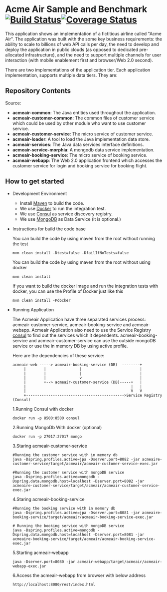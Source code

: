 # Acme Air Sample and Benchmark [![Build Status](https://travis-ci.org/WillemJiang/acmeair.svg?branch=master)](https://travis-ci.org/WillemJiang/acmeair)[![Coverage Status](https://coveralls.io/repos/github/WillemJiang/acmeair/badge.svg)](https://coveralls.io/github/WillemJiang/acmeair)

This application shows an implementation of a fictitious airline called "Acme Air".  The application was built with the some key business requirements: the ability to scale to billions of web API calls per day, the need to develop and deploy the application in public clouds (as opposed to dedicated pre-allocated infrastructure), and the need to support multiple channels for user interaction (with mobile enablement first and browser/Web 2.0 second).

There are two implementations of the application tier. Each application implementation, supports multiple data tiers.  They are:

## Repository Contents

Source:

- **acmeair-common**: The Java entities used throughout the application.
- **acmeair-customer-common**: The common files of customer service which could be used by other module who want to use customer service.
- **acmeair-customer-service**: The micro service of customer service. 
- **acmeair-loader**:  A tool to load the Java implementation data store.
- **acmeair-services**:  The Java data services interface definitions.
- **acmeair-service-morphia**:  A mongodb data service implementation.
- **acmeair-booking-service**: The micro service of booking service.
- **acmeair-webapp**:  The Web 2.0 application frontend which accesses the customer service for login and booking service for booking flight. 

## How to get started

* Development Environment
  
  * Install [Maven](https://maven.apache.org/) to build the code.
  * We use [Docker](https://www.docker.com/) to run the integration test.
  * We use [Consul](https://www.consul.io) as service discovery registry. 
  * We use [MongoDB](https://www.mongodb.com/) as Data Service (it is optional.)
   
* Instructions for build the code base

  You can build the code by using maven from the root without running the test
        
      mvn clean install -Dtest=false -DfailIfNoTests=false 
  
  You can build the code by using maven from the root without using docker
      
      mvn clean install

  If you want to build the docker image and run the integration tests with docker, you can use the Profile of Docker just like this 
  
      mvn clean install -Pdocker
      
* Running Application

  The Acmeair Application have three separated services process: acmeair-customer-service, acmeair-booking-service and acmeair-webapp.
  Acmeair Application also need to use the Service Registry [consul](https://www.consul.io/) to find out the services which it dependents. 
  acmeair-booking-service and acmeair-customer-service can use the outside mongoDB service or use the in memory DB by using active profile.
    
  Here are the dependencies of these service:
  
      acmeair-web -----> acmeair-booking-service (DB)  --------+
           |        |               |                          |
           |        |               |                          |
           |        |               v                          |
           |        +--> acmeair-customer-service (DB)-----+   |
           |                                               |   |
           |                                               V   V
           +-------------------------------------------->Service Registry (Consul)            
                    
  
  1.Running Consul with docker
  
      docker run -p 8500:8500 consul
      
  2.Running MongoDb With docker (optional)
     
      docker run -p 27017:27017 mongo
      
  3.Staring acmeair-customer-service 
     
      #Running the customer service with in memory db
      java -Dspring.profiles.active=jpa -Dserver.port=8082 -jar acmeaire-customer-service/target/acmeair/acmeair-customer-service-exec.jar
        
      #Running the customer service with mongoDB service
      java -Dspring.profiles.active=mongodb -Dspring.data.mongodb.host=localhost -Dserver.port=8082 -jar acmeaire-customer-service/target/acmeair/acmeair-customer-service-exec.jar
              
        
  4.Staring acmeair-booking-service 
   
      #Running the booking service with in memory db
      java -Dspring.profiles.active=jpa -Dserver.port=8081 -jar acmeaire-booking-service/target/acmeair/acmeair-booking-service-exec.jar
        
      # Running the booking service with mongoDB service
      java -Dspring.profiles.active=mongodb -Dspring.data.mongodb.host=localhost -Dserver.port=8081 -jar acmeaire-booking-service/target/acmeair/acmeair-booking-service-exec.jar
             
      
  5.Starting acmeair-webapp
      
      java -Dserver.port=8080 -jar acmeair-webapp/target/acmeair/acmeair-webapp-exec.jar
       
  6.Access the acmeair-webapp from browser with below address
  
      http://localhost:8080/rest/index.html

